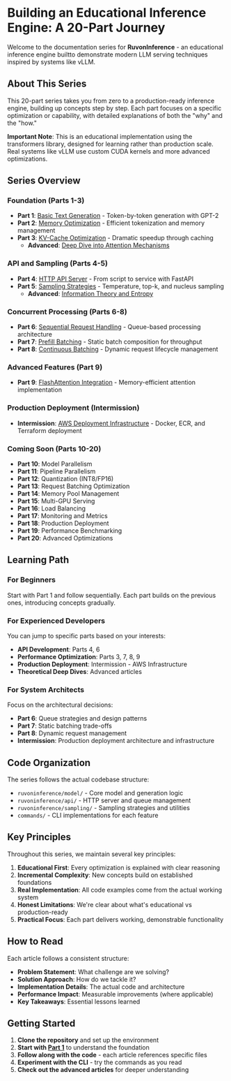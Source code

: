 # Building an Educational Inference Engine: A 20-Part Journey

Welcome to the documentation series for **RuvonInference** - an educational inference engine builtto demonstrate modern LLM serving techniques inspired by systems like vLLM.

## About This Series

This 20-part series takes you from zero to a production-ready inference engine, building up concepts step by step. Each part focuses on a specific optimization or capability, with detailed explanations of both the "why" and the "how."

**Important Note**: This is an educational implementation using the transformers library, designed for learning rather than production scale. Real systems like vLLM use custom CUDA kernels and more advanced optimizations.

## Series Overview

### Foundation (Parts 1-3)
- **Part 1**: [Basic Text Generation](part1-article.md) - Token-by-token generation with GPT-2
- **Part 2**: [Memory Optimization](part2-article.md) - Efficient tokenization and memory management
- **Part 3**: [KV-Cache Optimization](part3-article.md) - Dramatic speedup through caching
  - **Advanced**: [Deep Dive into Attention Mechanisms](part3-advanced-attention.md)

### API and Sampling (Parts 4-5)
- **Part 4**: [HTTP API Server](part4-article.md) - From script to service with FastAPI
- **Part 5**: [Sampling Strategies](part5-article.md) - Temperature, top-k, and nucleus sampling
  - **Advanced**: [Information Theory and Entropy](part5-advanced-entropy.md)

### Concurrent Processing (Parts 6-8)
- **Part 6**: [Sequential Request Handling](part6-article.md) - Queue-based processing architecture
- **Part 7**: [Prefill Batching](part7-article.md) - Static batch composition for throughput
- **Part 8**: [Continuous Batching](part8-article.md) - Dynamic request lifecycle management

### Advanced Features (Part 9)
- **Part 9**: [FlashAttention Integration](part9-article.md) - Memory-efficient attention implementation

### Production Deployment (Intermission)
- **Intermission**: [AWS Deployment Infrastructure](intermission-deployment.md) - Docker, ECR, and Terraform deployment

### Coming Soon (Parts 10-20)
- **Part 10**: Model Parallelism
- **Part 11**: Pipeline Parallelism
- **Part 12**: Quantization (INT8/FP16)
- **Part 13**: Request Batching Optimization
- **Part 14**: Memory Pool Management
- **Part 15**: Multi-GPU Serving
- **Part 16**: Load Balancing
- **Part 17**: Monitoring and Metrics
- **Part 18**: Production Deployment
- **Part 19**: Performance Benchmarking
- **Part 20**: Advanced Optimizations

## Learning Path

### For Beginners
Start with Part 1 and follow sequentially. Each part builds on the previous ones, introducing concepts gradually.

### For Experienced Developers
You can jump to specific parts based on your interests:
- **API Development**: Parts 4, 6
- **Performance Optimization**: Parts 3, 7, 8, 9
- **Production Deployment**: Intermission - AWS Infrastructure
- **Theoretical Deep Dives**: Advanced articles

### For System Architects
Focus on the architectural decisions:
- **Part 6**: Queue strategies and design patterns
- **Part 7**: Static batching trade-offs
- **Part 8**: Dynamic request management
- **Intermission**: Production deployment architecture and infrastructure

## Code Organization

The series follows the actual codebase structure:
- `ruvoninference/model/` - Core model and generation logic
- `ruvoninference/api/` - HTTP server and queue management
- `ruvoninference/sampling/` - Sampling strategies and utilities
- `commands/` - CLI implementations for each feature

## Key Principles

Throughout this series, we maintain several key principles:

1. **Educational First**: Every optimization is explained with clear reasoning
2. **Incremental Complexity**: New concepts build on established foundations
3. **Real Implementation**: All code examples come from the actual working system
4. **Honest Limitations**: We're clear about what's educational vs production-ready
5. **Practical Focus**: Each part delivers working, demonstrable functionality

## How to Read

Each article follows a consistent structure:
- **Problem Statement**: What challenge are we solving?
- **Solution Approach**: How do we tackle it?
- **Implementation Details**: The actual code and architecture
- **Performance Impact**: Measurable improvements (where applicable)
- **Key Takeaways**: Essential lessons learned

## Getting Started

1. **Clone the repository** and set up the environment
2. **Start with [Part 1](part1-article.md)** to understand the foundation
3. **Follow along with the code** - each article references specific files
4. **Experiment with the CLI** - try the commands as you read
5. **Check out the advanced articles** for deeper understanding
